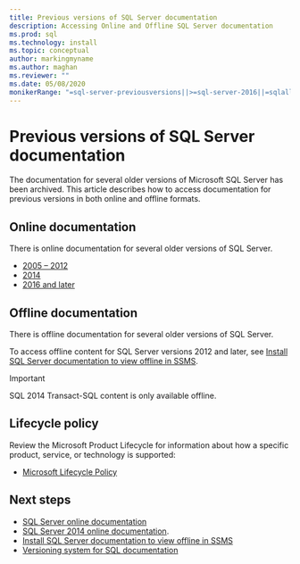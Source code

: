 ```yaml
---
title: Previous versions of SQL Server documentation
description: Accessing Online and Offline SQL Server documentation
ms.prod: sql
ms.technology: install
ms.topic: conceptual
author: markingmyname
ms.author: maghan
ms.reviewer: ""
ms.date: 05/08/2020
monikerRange: "=sql-server-previousversions||>=sql-server-2016||=sqlallproducts-allversions"
---
```


# Previous versions of SQL Server documentation

The documentation for several older versions of Microsoft SQL Server has been archived. This article describes how to access documentation for previous versions in both online and offline formats.

## Online documentation

There is online documentation for several older versions of SQL Server.

- [2005 – 2012](https://docs.microsoft.com/previous-versions/sql/)
- [2014](../2014/2014-toc/index.yml?view=sql-server-2014)
- [2016 and later](../sql-server/index.yml?view=sql-server-2016)

## Offline documentation

There is offline documentation for several older versions of SQL Server.

To access offline content for SQL Server versions 2012 and later, see [Install SQL Server documentation to view offline in SSMS](sql-server-offline-documentation.md).

> [!IMPORTANT]
> SQL 2014 Transact-SQL content is only available offline.

## Lifecycle policy

Review the Microsoft Product Lifecycle for information about how a specific product, service, or technology is supported:

- [Microsoft Lifecycle Policy](https://support.microsoft.com/lifecycle/selectindex)

## Next steps

- [SQL Server online documentation](../sql-server/index.yml?view=sql-server-2016)
- [SQL Server 2014 online documentation](../2014/2014-toc/index.yml?view=sql-server-2014).
- [Install SQL Server documentation to view offline in SSMS](sql-server-offline-documentation.md)
- [Versioning system for SQL documentation](../sql-server/versioning-system-monikers-ui-sql-server.md?view=sql-server-2016)